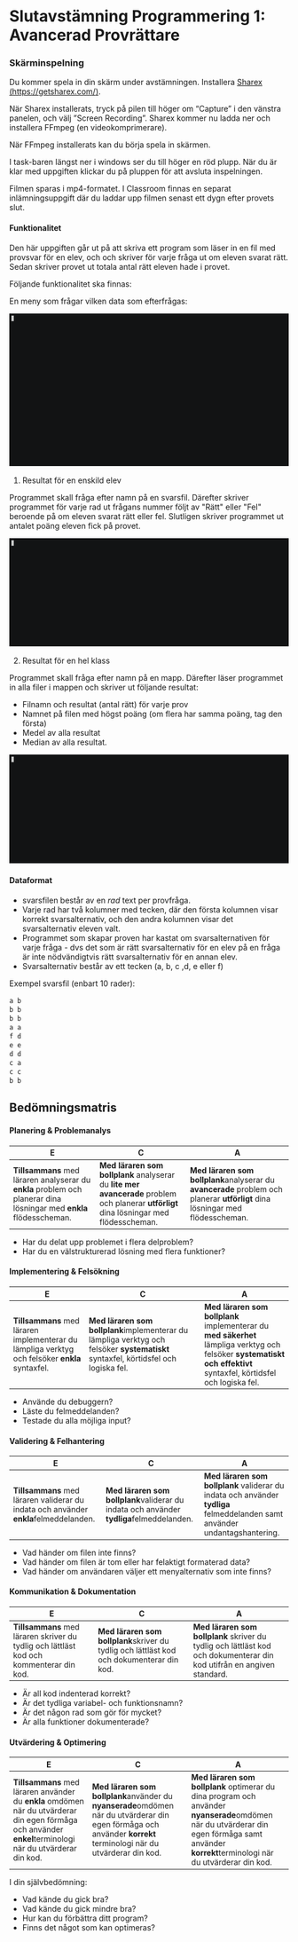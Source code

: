 # Slutavstämning  Programmering 1: Avancerad Provrättare #

### Skärminspelning

Du kommer spela in din skärm under avstämningen. Installera [Sharex (https://getsharex.com/)](https://getsharex.com/).

När Sharex installerats, tryck på pilen till höger om “Capture” i den vänstra panelen, och välj ”Screen Recording”. Sharex kommer nu ladda ner och installera FFmpeg (en videokomprimerare).

När FFmpeg installerats kan du börja spela in skärmen.

I task-baren längst ner i windows ser du till höger en röd plupp. När du är klar med uppgiften klickar du på pluppen för att avsluta inspelningen.

Filmen sparas i mp4-formatet. I Classroom finnas en separat inlämningsuppgift där du laddar upp filmen senast ett dygn efter provets slut.

#### Funktionalitet

Den här uppgiften går ut på att skriva ett program som läser in en fil med provsvar för en elev, och och skriver för varje fråga ut om eleven svarat rätt. Sedan skriver provet ut totala antal rätt eleven hade i provet.


Följande funktionalitet ska finnas: 

En meny som frågar vilken data som efterfrågas:

![0.gif](./0.gif)

1. Resultat för en enskild elev

Programmet skall fråga efter namn på en svarsfil. Därefter skriver programmet för varje rad ut frågans nummer följt av "Rätt" eller "Fel" beroende på om eleven svarat rätt eller fel. Slutligen skriver programmet ut antalet poäng eleven fick på provet.

![1.gif](./1.gif)

2. Resultat för en hel klass

  Programmet skall fråga efter namn på en mapp. Därefter läser programmet in alla filer i mappen och skriver ut följande resultat:

* Filnamn och resultat (antal rätt) för varje prov
* Namnet på filen med högst poäng (om flera har samma poäng, tag den första)
* Medel av alla resultat
* Median av alla resultat. 

![2.gif](./2.gif)


#### Dataformat

* svarsfilen består av en *rad* text per provfråga.
* Varje rad har två kolumner med tecken, där den första kolumnen visar korrekt svarsalternativ, och den andra kolumnen visar det svarsalternativ eleven valt.
* Programmet som skapar proven har kastat om svarsalternativen för varje fråga - dvs det som är rätt svarsalternativ för en elev på en fråga är inte nödvändigtvis rätt svarsalternativ för en annan elev.
* Svarsalternativ består av ett tecken (a, b, c ,d, e eller f)

Exempel svarsfil (enbart 10 rader):
```
a b
b b
b b
a a
f d
e e
d d
c a
c c
b b
```

## Bedömningsmatris

#### Planering & Problemanalys

| E                                                            | C                                                            | A                                                            |
| ------------------------------------------------------------ | ------------------------------------------------------------ | ------------------------------------------------------------ |
| **Tillsammans** med läraren analyserar du **enkla** problem och planerar dina lösningar med **enkla** flödesscheman. | **Med läraren som bollplank** analyserar du **lite mer avancerade** problem och planerar **utförligt** dina lösningar med flödesscheman. | **Med läraren som bollplank**analyserar du **avancerade** problem och planerar **utförligt** dina lösningar med flödesscheman. |

- Har du delat upp problemet i flera delproblem?
- Har du en välstrukturerad lösning med flera funktioner?

#### Implementering & Felsökning

| E                                                            | C                                                            | A                                                            |
| ------------------------------------------------------------ | ------------------------------------------------------------ | ------------------------------------------------------------ |
| **Tillsammans** med läraren implementerar du lämpliga verktyg och felsöker **enkla** syntaxfel. | **Med läraren som bollplank**implementerar du lämpliga verktyg och felsöker **systematiskt** syntaxfel, körtidsfel och logiska fel. | **Med läraren som bollplank** implementerar du **med säkerhet** lämpliga verktyg och felsöker **systematiskt och effektivt** syntaxfel, körtidsfel och logiska fel. |

- Använde du debuggern?
- Läste du felmeddelanden?
- Testade du alla möjliga input?

#### Validering & Felhantering

| E                                                            | C                                                            | A                                                            |
| ------------------------------------------------------------ | ------------------------------------------------------------ | ------------------------------------------------------------ |
| **Tillsammans** med läraren validerar du indata och använder **enkla**felmeddelanden. | **Med läraren som bollplank**validerar du indata och använder **tydliga**felmeddelanden. | **Med läraren som bollplank** validerar du indata och använder **tydliga** felmeddelanden samt använder undantagshantering. |

- Vad händer om filen inte finns?
- Vad händer om filen är tom eller har felaktigt formaterad data?
- Vad händer om användaren väljer ett menyalternativ som inte finns?

#### Kommunikation & Dokumentation

| E                                                            | C                                                            | A                                                            |
| ------------------------------------------------------------ | ------------------------------------------------------------ | ------------------------------------------------------------ |
| **Tillsammans** med läraren skriver du tydlig och lättläst kod och kommenterar din kod. | **Med läraren som bollplank**skriver du tydlig och lättläst kod och dokumenterar din kod. | **Med läraren som bollplank** skriver du tydlig och lättläst kod och dokumenterar din kod utifrån en angiven standard. |

- Är all kod indenterad korrekt?
- Är det tydliga variabel- och funktionsnamn?
- Är det någon rad som gör för mycket?
- Är alla funktioner dokumenterade?

#### Utvärdering & Optimering

| E                                                            | C                                                            | A                                                            |
| ------------------------------------------------------------ | ------------------------------------------------------------ | ------------------------------------------------------------ |
| **Tillsammans** med läraren använder du **enkla** omdömen när du utvärderar din egen förmåga och använder **enkel**terminologi när du utvärderar din kod. | **Med läraren som bollplank**använder du **nyanserade**omdömen när du utvärderar din egen förmåga och använder **korrekt** terminologi när du utvärderar din kod. | **Med läraren som bollplank** optimerar du dina program och använder **nyanserade**omdömen när du utvärderar din egen förmåga samt använder **korrekt**terminologi när du utvärderar din kod. |

I din självbedömning:

- Vad kände du gick bra?
- Vad kände du gick mindre bra?
- Hur kan du förbättra ditt program?
- Finns det något som kan optimeras?


